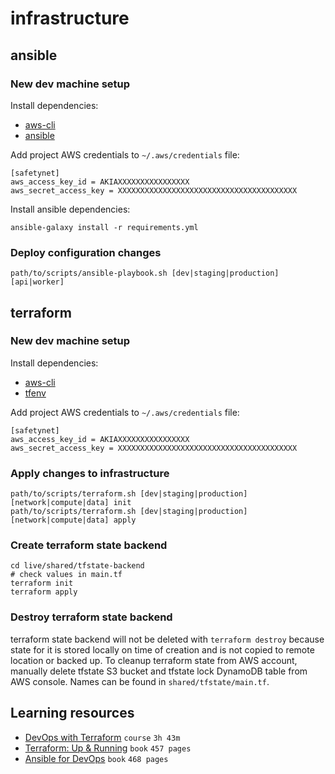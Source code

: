 # infrastructure

## ansible

### New dev machine setup

Install dependencies:
- [aws-cli](https://github.com/aws/aws-cli#installation)
- [ansible](https://docs.ansible.com/ansible/latest/installation_guide/intro_installation.html#installing-and-upgrading-ansible-with-pip)

Add project AWS credentials to `~/.aws/credentials` file:
```
[safetynet]
aws_access_key_id = AKIAXXXXXXXXXXXXXXXX
aws_secret_access_key = XXXXXXXXXXXXXXXXXXXXXXXXXXXXXXXXXXXXXXXX
```

Install ansible dependencies:
```
ansible-galaxy install -r requirements.yml
```

### Deploy configuration changes

```
path/to/scripts/ansible-playbook.sh [dev|staging|production] [api|worker]
```

## terraform

### New dev machine setup

Install dependencies:
- [aws-cli](https://github.com/aws/aws-cli#installation)
- [tfenv](https://github.com/tfutils/tfenv)

Add project AWS credentials to `~/.aws/credentials` file:
```
[safetynet]
aws_access_key_id = AKIAXXXXXXXXXXXXXXXX
aws_secret_access_key = XXXXXXXXXXXXXXXXXXXXXXXXXXXXXXXXXXXXXXXX
```

### Apply changes to infrastructure

```
path/to/scripts/terraform.sh [dev|staging|production] [network|compute|data] init
path/to/scripts/terraform.sh [dev|staging|production] [network|compute|data] apply
```

### Create terraform state backend

```
cd live/shared/tfstate-backend
# check values in main.tf
terraform init
terraform apply
```

### Destroy terraform state backend

terraform state backend will not be deleted with `terraform destroy` because
state for it is stored locally on time of creation and is not copied to remote
location or backed up. To cleanup terraform state from AWS account, manually
delete tfstate S3 bucket and tfstate lock DynamoDB table from AWS console.
Names can be found in `shared/tfstate/main.tf`. 


## Learning resources

- [DevOps with Terraform](https://cloudcasts.io/course/terraform) `course` `3h 43m`
- [Terraform: Up & Running](https://www.terraformupandrunning.com/) `book` `457 pages`
- [Ansible for DevOps](https://www.ansiblefordevops.com/) `book` `468 pages`